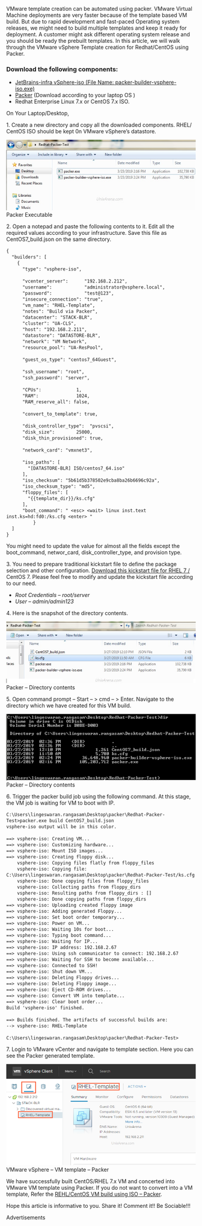 VMware template creation can be automated using packer. VMware Virtual Machine deployments are very faster because of the template based VM build. But due to rapid development and fast-paced Operating system releases, we might need to build multiple templates and keep it ready for deployment. A customer might ask different operating system release and you should be ready the prebuilt templates. In this article, we will walk through the VMware vSphere Template creation for Redhat/CentOS using Packer.

### **Download the following components:**

* [JetBrains-infra vSphere-iso (File Name: packer-builder-vsphere-iso.exe)](https://github.com/jetbrains-infra/packer-builder-vsphere/releases)
* [Packer](https://www.packer.io/downloads.html) (Download according to your laptop OS )
* Redhat Enterprise Linux 7.x or CentOS 7.x ISO.

On Your Laptop/Desktop,

1\. Create a new directory and copy all the downloaded components. RHEL/ CentOS ISO should be kept 0n VMware vSphere’s datastore.

![Packer Executable](resources/A3F4A8D1DECF574542C0A92F4D10DE1F.jpg)Packer Executable

2\. Open a notepad and paste the following contents to it. Edit all the required values according to your infrastructure. Save this file as CentOS7\_build.json on the same directory.

    {
      "builders": [
        {
          "type": "vsphere-iso",

          "vcenter_server":      "192.168.2.212",
          "username":            "administrator@vsphere.local",
          "password":            "test@123",
          "insecure_connection": "true",
          "vm_name": "RHEL-Template",
          "notes": "Build via Packer",
          "datacenter": "STACK-BLR",
          "cluster": "UA-CLS",
          "host": "192.168.2.211",
          "datastore": "DATASTORE-BLR",
          "network": "VM Network",
          "resource_pool": "UA-ResPool",

          "guest_os_type": "centos7_64Guest",

          "ssh_username": "root",
          "ssh_password": "server",

          "CPUs":             1,
          "RAM":              1024,
          "RAM_reserve_all": false,

          "convert_to_template": true,

          "disk_controller_type":  "pvscsi",
          "disk_size":        25000,
          "disk_thin_provisioned": true,

          "network_card": "vmxnet3",

          "iso_paths": [
            "[DATASTORE-BLR] ISO/centos7_64.iso"
          ],
          "iso_checksum": "5b61d5b378502e9cba8ba26b6696c92a",
          "iso_checksum_type": "md5",
          "floppy_files": [
            "{{template_dir}}/ks.cfg"
          ],
          "boot_command": " <esc> <wait> linux inst.text inst.ks=hd:fd0:/ks.cfg <enter> " 
              }
      ]
    }

You might need to update the value for almost all the fields except the boot\_command, networ\_card, disk\_controller\_type, and provision type.

3\. You need to prepare traditional kickstart file to define the package selection and other configuration. [Download this kickstart file for RHEL 7 / ](https://www.unixarena.com/wp-content/uploads/2019/03/ks.txt)CentOS 7\. Please feel free to modify and update the kickstart file according to our need.

* *Root Credentials – root/server*
* *User – admin/admin123*

4\. Here is the snapshot of the directory contents.

![Packer - Directory contents](resources/2F03977BD9061D3B37617EA0C74BD79D.jpg)Packer – Directory contents

5\. Open command prompt – Start – \> cmd – \> Enter. Navigate to the directory which we have created for this VM build.

![Packer - Directory contents](resources/45A1C250BC076466CC798DC74B707260.jpg)Packer – Directory contents

6\. Trigger the packer build job using the following command. At this stage, the VM job is waiting for VM to boot with IP.

    C:\Users\lingeswaran.rangasam\Desktop\packer\Redhat-Packer-Test>packer.exe build CentOS7_build.json
    vsphere-iso output will be in this color.

    ==> vsphere-iso: Creating VM...
    ==> vsphere-iso: Customizing hardware...
    ==> vsphere-iso: Mount ISO images...
    ==> vsphere-iso: Creating floppy disk...
        vsphere-iso: Copying files flatly from floppy_files
        vsphere-iso: Copying file: C:\Users\lingeswaran.rangasam\Desktop\packer\Redhat-Packer-Test/ks.cfg
        vsphere-iso: Done copying files from floppy_files
        vsphere-iso: Collecting paths from floppy_dirs
        vsphere-iso: Resulting paths from floppy_dirs : []
        vsphere-iso: Done copying paths from floppy_dirs
    ==> vsphere-iso: Uploading created floppy image
    ==> vsphere-iso: Adding generated Floppy...
    ==> vsphere-iso: Set boot order temporary...
    ==> vsphere-iso: Power on VM...
    ==> vsphere-iso: Waiting 10s for boot...
    ==> vsphere-iso: Typing boot command...
    ==> vsphere-iso: Waiting for IP...
    ==> vsphere-iso: IP address: 192.168.2.67
    ==> vsphere-iso: Using ssh communicator to connect: 192.168.2.67
    ==> vsphere-iso: Waiting for SSH to become available...
    ==> vsphere-iso: Connected to SSH!
    ==> vsphere-iso: Shut down VM...
    ==> vsphere-iso: Deleting Floppy drives...
    ==> vsphere-iso: Deleting Floppy image...
    ==> vsphere-iso: Eject CD-ROM drives...
    ==> vsphere-iso: Convert VM into template...
    ==> vsphere-iso: Clear boot order...
    Build 'vsphere-iso' finished.

    ==> Builds finished. The artifacts of successful builds are:
    --> vsphere-iso: RHEL-Template

    C:\Users\lingeswaran.rangasam\Desktop\packer\Redhat-Packer-Test>

7\. Login to VMware vCenter and navigate to template section. Here you can see the Packer generated template.

![VMware vSphere - VM template - Packer](resources/F05DB46337FA6C893B1215B8A580BF23.png)VMware vSphere – VM template – Packer

We have successfully built CentOS/RHEL 7.x VM and concerted into VMware VM template using Packer. If you do not want to convert into a VM template, Refer the [REHL/CentOS VM build using ISO – Packer](https://www.unixarena.com/2019/03/packer-automation-build-redhat-centos-vm-template-on-vmware-vsphere.html/).

Hope this article is informative to you. Share it! Comment it!! Be Sociable!!!

Advertisements